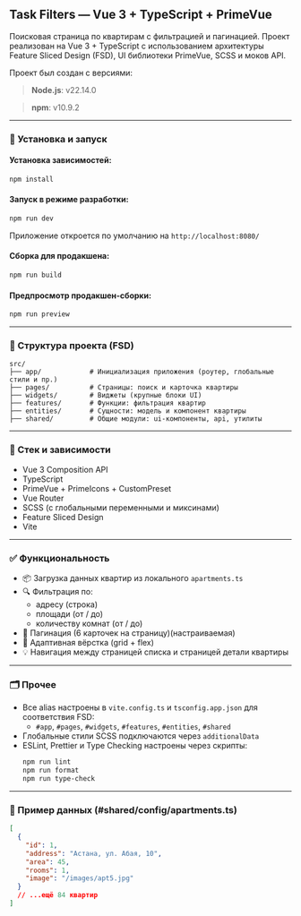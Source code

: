 ## Task Filters — Vue 3 + TypeScript + PrimeVue

Поисковая страница по квартирам с фильтрацией и пагинацией. Проект реализован на Vue 3 + TypeScript с использованием архитектуры Feature Sliced Design (FSD), UI библиотеки PrimeVue, SCSS и моков API.

Проект был создан с версиями:

> **Node.js**: v22.14.0

> **npm**: v10.9.2

---

### 🚀 Установка и запуск

#### Установка зависимостей:

```bash
npm install
```

#### Запуск в режиме разработки:

```bash
npm run dev
```

Приложение откроется по умолчанию на `http://localhost:8080/`

#### Сборка для продакшена:

```bash
npm run build
```

#### Предпросмотр продакшен-сборки:

```bash
npm run preview
```

---

### 📁 Структура проекта (FSD)

```
src/
├── app/            # Инициализация приложения (роутер, глобальные стили и пр.)
├── pages/          # Страницы: поиск и карточка квартиры
├── widgets/        # Виджеты (крупные блоки UI)
├── features/       # Функции: фильтрация квартир
├── entities/       # Сущности: модель и компонент квартиры
├── shared/         # Общие модули: ui-компоненты, api, утилиты
```

---

### 🔧 Стек и зависимости

- Vue 3 Composition API
- TypeScript
- PrimeVue + PrimeIcons + CustomPreset
- Vue Router
- SCSS (с глобальными переменными и миксинами)
- Feature Sliced Design
- Vite

---

### ✅ Функциональность

- 📦 Загрузка данных квартир из локального `apartments.ts`
- 🔍 Фильтрация по:
    - адресу (строка)
    - площади (от / до)
    - количеству комнат (от / до)
- 📄 Пагинация (6 карточек на страницу)(настраиваемая)
- 📱 Адаптивная вёрстка (grid + flex)
- 💡 Навигация между страницей списка и страницей детали квартиры

---

### 🗂 Прочее

- Все alias настроены в `vite.config.ts` и `tsconfig.app.json` для соответствия FSD:
    - `#app`, `#pages`, `#widgets`, `#features`, `#entities`, `#shared`
- Глобальные стили SCSS подключаются через `additionalData`
- ESLint, Prettier и Type Checking настроены через скрипты:
  ```bash
  npm run lint
  npm run format
  npm run type-check
  ```

---

### 📸 Пример данных (#shared/config/apartments.ts)

```json
[
  {
    "id": 1,
    "address": "Астана, ул. Абая, 10",
    "area": 45,
    "rooms": 1,
    "image": "/images/apt5.jpg"
  }
  // ...ещё 84 квартир
]
```

